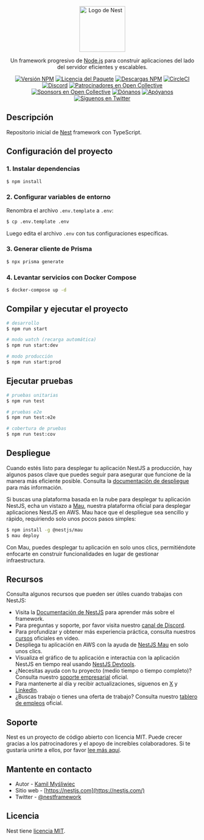 <p align="center">
  <a href="http://nestjs.com/" target="blank"><img src="https://nestjs.com/img/logo-small.svg" width="120" alt="Logo de Nest" /></a>
</p>

[circleci-image]: https://img.shields.io/circleci/build/github/nestjs/nest/master?token=abc123def456
[circleci-url]: https://circleci.com/gh/nestjs/nest

  <p align="center">Un framework progresivo de <a href="http://nodejs.org" target="_blank">Node.js</a> para construir aplicaciones del lado del servidor eficientes y escalables.</p>
    <p align="center">
<a href="https://www.npmjs.com/~nestjscore" target="_blank"><img src="https://img.shields.io/npm/v/@nestjs/core.svg" alt="Versión NPM" /></a>
<a href="https://www.npmjs.com/~nestjscore" target="_blank"><img src="https://img.shields.io/npm/l/@nestjs/core.svg" alt="Licencia del Paquete" /></a>
<a href="https://www.npmjs.com/~nestjscore" target="_blank"><img src="https://img.shields.io/npm/dm/@nestjs/common.svg" alt="Descargas NPM" /></a>
<a href="https://circleci.com/gh/nestjs/nest" target="_blank"><img src="https://img.shields.io/circleci/build/github/nestjs/nest/master" alt="CircleCI" /></a>
<a href="https://discord.gg/G7Qnnhy" target="_blank"><img src="https://img.shields.io/badge/discord-online-brightgreen.svg" alt="Discord"/></a>
<a href="https://opencollective.com/nest#backer" target="_blank"><img src="https://opencollective.com/nest/backers/badge.svg" alt="Patrocinadores en Open Collective" /></a>
<a href="https://opencollective.com/nest#sponsor" target="_blank"><img src="https://opencollective.com/nest/sponsors/badge.svg" alt="Sponsors en Open Collective" /></a>
  <a href="https://paypal.me/kamilmysliwiec" target="_blank"><img src="https://img.shields.io/badge/Donate-PayPal-ff3f59.svg" alt="Dónanos"/></a>
    <a href="https://opencollective.com/nest#sponsor"  target="_blank"><img src="https://img.shields.io/badge/Support%20us-Open%20Collective-41B883.svg" alt="Apóyanos"></a>
  <a href="https://twitter.com/nestframework" target="_blank"><img src="https://img.shields.io/twitter/follow/nestframework.svg?style=social&label=Follow" alt="Síguenos en Twitter"></a>
</p>

## Descripción

Repositorio inicial de [Nest](https://github.com/nestjs/nest) framework con TypeScript.

## Configuración del proyecto

### 1. Instalar dependencias
```bash
$ npm install
```

### 2. Configurar variables de entorno
Renombra el archivo `.env.template` a `.env`:
```bash
$ cp .env.template .env
```

Luego edita el archivo `.env` con tus configuraciones específicas.

### 3. Generar cliente de Prisma
```bash
$ npx prisma generate
```

### 4. Levantar servicios con Docker Compose
```bash
$ docker-compose up -d
```

## Compilar y ejecutar el proyecto

```bash
# desarrollo
$ npm run start

# modo watch (recarga automática)
$ npm run start:dev

# modo producción
$ npm run start:prod
```

## Ejecutar pruebas

```bash
# pruebas unitarias
$ npm run test

# pruebas e2e
$ npm run test:e2e

# cobertura de pruebas
$ npm run test:cov
```

## Despliegue

Cuando estés listo para desplegar tu aplicación NestJS a producción, hay algunos pasos clave que puedes seguir para asegurar que funcione de la manera más eficiente posible. Consulta la [documentación de despliegue](https://docs.nestjs.com/deployment) para más información.

Si buscas una plataforma basada en la nube para desplegar tu aplicación NestJS, echa un vistazo a [Mau](https://mau.nestjs.com), nuestra plataforma oficial para desplegar aplicaciones NestJS en AWS. Mau hace que el despliegue sea sencillo y rápido, requiriendo solo unos pocos pasos simples:

```bash
$ npm install -g @nestjs/mau
$ mau deploy
```

Con Mau, puedes desplegar tu aplicación en solo unos clics, permitiéndote enfocarte en construir funcionalidades en lugar de gestionar infraestructura.

## Recursos

Consulta algunos recursos que pueden ser útiles cuando trabajas con NestJS:

- Visita la [Documentación de NestJS](https://docs.nestjs.com) para aprender más sobre el framework.
- Para preguntas y soporte, por favor visita nuestro [canal de Discord](https://discord.gg/G7Qnnhy).
- Para profundizar y obtener más experiencia práctica, consulta nuestros [cursos](https://courses.nestjs.com/) oficiales en video.
- Despliega tu aplicación en AWS con la ayuda de [NestJS Mau](https://mau.nestjs.com) en solo unos clics.
- Visualiza el gráfico de tu aplicación e interactúa con la aplicación NestJS en tiempo real usando [NestJS Devtools](https://devtools.nestjs.com).
- ¿Necesitas ayuda con tu proyecto (medio tiempo o tiempo completo)? Consulta nuestro [soporte empresarial](https://enterprise.nestjs.com) oficial.
- Para mantenerte al día y recibir actualizaciones, síguenos en [X](https://x.com/nestframework) y [LinkedIn](https://linkedin.com/company/nestjs).
- ¿Buscas trabajo o tienes una oferta de trabajo? Consulta nuestro [tablero de empleos](https://jobs.nestjs.com) oficial.

## Soporte

Nest es un proyecto de código abierto con licencia MIT. Puede crecer gracias a los patrocinadores y el apoyo de increíbles colaboradores. Si te gustaría unirte a ellos, por favor [lee más aquí](https://docs.nestjs.com/support).

## Mantente en contacto

- Autor - [Kamil Myśliwiec](https://twitter.com/kammysliwiec)
- Sitio web - [https://nestjs.com](https://nestjs.com/)
- Twitter - [@nestframework](https://twitter.com/nestframework)

##  Licencia

Nest tiene [licencia MIT](https://github.com/nestjs/nest/blob/master/LICENSE).
